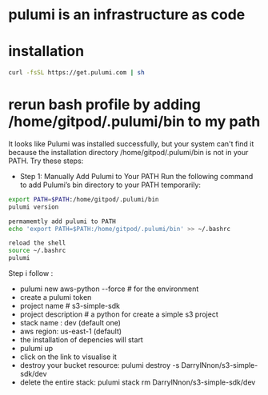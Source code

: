 # pulumi is an infrastructure as code

# installation

```sh
curl -fsSL https://get.pulumi.com | sh
```

# rerun bash profile by  adding /home/gitpod/.pulumi/bin to my path

It looks like Pulumi was installed successfully, but your system can't find it because the installation directory /home/gitpod/.pulumi/bin is not in your PATH. Try these steps:

- Step 1: Manually Add Pulumi to Your PATH
Run the following command to add Pulumi’s bin directory to your PATH temporarily:

```sh
export PATH=$PATH:/home/gitpod/.pulumi/bin
pulumi version

permamemtly add pulumi to PATH
echo 'export PATH=$PATH:/home/gitpod/.pulumi/bin' >> ~/.bashrc

reload the shell
source ~/.bashrc
pulumi
```

Step i follow :
- pulumi new aws-python --force # for the environment
- create a pulumi token
- project name # s3-simple-sdk
- project description # a python for create a simple s3 project
- stack name : dev (default one)
- aws region: us-east-1 (default)
- the installation of depencies will start
- pulumi up
- click on the link to visualise it
- destroy your  bucket resource: pulumi destroy -s DarrylNnon/s3-simple-sdk/dev
- delete the entire stack: pulumi stack rm DarrylNnon/s3-simple-sdk/dev